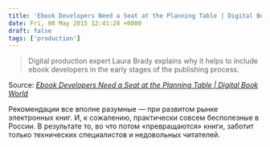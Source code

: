 ```yaml
---
title: 'Ebook Developers Need a Seat at the Planning Table | Digital Book World'
date: Fri, 08 May 2015 12:41:28 +0000
draft: false
tags: ['production']
---
```


> Digital production expert Laura Brady explains why it helps to include ebook developers in the early stages of the publishing process.

Source: _[Ebook Developers Need a Seat at the Planning Table | Digital Book World](http://www.digitalbookworld.com/2015/ebook-developers-need-a-seat-at-the-planning-table/)_

Рекомендации все вполне разумные — при развитом рынке электронных книг. И, к сожалению, практически совсем бесполезные в России. В результате то, во что потом «превращаются» книги, заботит только технических специалистов и недовольных читателей.